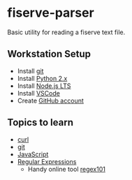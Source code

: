 # fiserve-parser

Basic utility for reading a fiserve text file.

## Workstation Setup
* Install [git](http://gitforwindows.org/)
* Install [Python 2.x](https://www.python.org/downloads/)
* Install [Node.js LTS](https://nodejs.org/en/download/)
* Install [VSCode](https://code.visualstudio.com/download)
* Create [GitHub account](https://github.com)

## Topics to learn

* [curl](https://curl.haxx.se/docs/manpage.html)
* [git](https://git-scm.com/documentation)
* [JavaScript](https://developer.mozilla.org/en-US/docs/Web/JavaScript)
* [Regular Expressions](https://www.regular-expressions.info/)
  * Handy online tool [regex101](https://regex101.com/)

